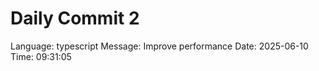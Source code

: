 ﻿# Daily Commit 2

Language: typescript
Message: Improve performance
Date: 2025-06-10
Time: 09:31:05

